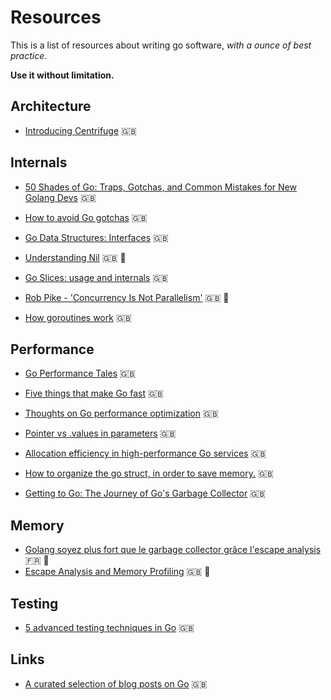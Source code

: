 # Resources

This is a list of resources about writing go software, _with a ounce of best practice_.

**Use it without limitation.**

## Architecture

* [Introducing Centrifuge](https://segment.com/blog/introducing-centrifuge/) :gb:

## Internals

* [50 Shades of Go: Traps, Gotchas, and Common Mistakes for New Golang Devs](http://devs.cloudimmunity.com/gotchas-and-common-mistakes-in-go-golang/) :gb:

* [How to avoid Go gotchas](https://divan.github.io/posts/avoid_gotchas/) :gb:

* [Go Data Structures: Interfaces](https://research.swtch.com/interfaces) :gb:

* [Understanding Nil](https://www.youtube.com/watch?v=ynoY2xz-F8s) :gb: :movie_camera:

* [Go Slices: usage and internals](https://blog.golang.org/go-slices-usage-and-internals) :gb:

* [Rob Pike - 'Concurrency Is Not Parallelism'](https://www.youtube.com/watch?v=cN_DpYBzKso) :gb: :movie_camera:

* [How goroutines work](https://blog.nindalf.com/posts/how-goroutines-work/) :gb:

## Performance

* [Go Performance Tales](http://jmoiron.net/blog/go-performance-tales/) :gb:

* [Five things that make Go fast](https://dave.cheney.net/2014/06/07/five-things-that-make-go-fast) :gb:

* [Thoughts on Go performance optimization](https://github.com/dgryski/go-perfbook) :gb:

* [Pointer vs .values in parameters](https://stackoverflow.com/questions/23542989/pointers-vs-values-in-parameters-and-return-values/23551970#23551970) :gb:

* [Allocation efficiency in high-performance Go services](https://segment.com/blog/allocation-efficiency-in-high-performance-go-services/) :gb:

* [How to organize the go struct, in order to save memory.](https://medium.com/@felipedutratine/how-to-organize-the-go-struct-in-order-to-save-memory-c78afcf59ec2) :gb:

* [Getting to Go: The Journey of Go's Garbage Collector](https://blog.golang.org/ismmkeynote) :gb:

## Memory

* [Golang soyez plus fort que le garbage collector grâce l'escape analysis](https://www.youtube.com/watch?v=GTIk8fcKQFQ) :fr: :movie_camera:
* [Escape Analysis and Memory Profiling](https://www.youtube.com/watch?v=2557w0qsDV0) :gb: :movie_camera:

## Testing

* [5 advanced testing techniques in Go](https://segment.com/blog/5-advanced-testing-techniques-in-go/) :gb:

## Links

* [A curated selection of blog posts on Go](https://github.com/enocom/gopher-reading-list) :gb:
